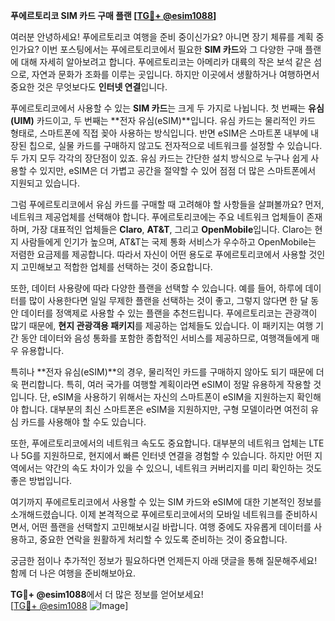**푸에르토리코 SIM 카드 구매 플랜 [[TG💪+ @esim1088](https://t.me/s/esim1088)]**

여러분 안녕하세요! 푸에르토리코 여행을 준비 중이신가요? 아니면 장기 체류를 계획 중인가요? 이번 포스팅에서는 푸에르토리코에서 필요한 **SIM 카드**와 그 다양한 구매 플랜에 대해 자세히 알아보려고 합니다. 푸에르토리코는 아메리카 대륙의 작은 보석 같은 섬으로, 자연과 문화가 조화를 이루는 곳입니다. 하지만 이곳에서 생활하거나 여행하면서 중요한 것은 무엇보다도 **인터넷 연결**입니다.

푸에르토리코에서 사용할 수 있는 **SIM 카드**는 크게 두 가지로 나뉩니다. 첫 번째는 **유심(UIM)** 카드이고, 두 번째는 **전자 유심(eSIM)**입니다. 유심 카드는 물리적인 카드 형태로, 스마트폰에 직접 꽂아 사용하는 방식입니다. 반면 eSIM은 스마트폰 내부에 내장된 칩으로, 실물 카드를 구매하지 않고도 전자적으로 네트워크를 설정할 수 있습니다. 두 가지 모두 각각의 장단점이 있죠. 유심 카드는 간단한 설치 방식으로 누구나 쉽게 사용할 수 있지만, eSIM은 더 가볍고 공간을 절약할 수 있어 점점 더 많은 스마트폰에서 지원되고 있습니다.

그럼 푸에르토리코에서 유심 카드를 구매할 때 고려해야 할 사항들을 살펴볼까요? 먼저, 네트워크 제공업체를 선택해야 합니다. 푸에르토리코에는 주요 네트워크 업체들이 존재하며, 가장 대표적인 업체들은 **Claro**, **AT&T**, 그리고 **OpenMobile**입니다. Claro는 현지 사람들에게 인기가 높으며, AT&T는 국제 통화 서비스가 우수하고 OpenMobile는 저렴한 요금제를 제공합니다. 따라서 자신이 어떤 용도로 푸에르토리코에서 사용할 것인지 고민해보고 적합한 업체를 선택하는 것이 중요합니다.

또한, 데이터 사용량에 따라 다양한 플랜을 선택할 수 있습니다. 예를 들어, 하루에 데이터를 많이 사용한다면 일일 무제한 플랜을 선택하는 것이 좋고, 그렇지 않다면 한 달 동안 데이터를 정액제로 사용할 수 있는 플랜을 추천드립니다. 푸에르토리코는 관광객이 많기 때문에, **현지 관광객용 패키지**를 제공하는 업체들도 있습니다. 이 패키지는 여행 기간 동안 데이터와 음성 통화를 포함한 종합적인 서비스를 제공하므로, 여행객들에게 매우 유용합니다.

특히나 **전자 유심(eSIM)**의 경우, 물리적인 카드를 구매하지 않아도 되기 때문에 더욱 편리합니다. 특히, 여러 국가를 여행할 계획이라면 eSIM이 정말 유용하게 작용할 것입니다. 단, eSIM을 사용하기 위해서는 자신의 스마트폰이 eSIM을 지원하는지 확인해야 합니다. 대부분의 최신 스마트폰은 eSIM을 지원하지만, 구형 모델이라면 여전히 유심 카드를 사용해야 할 수도 있습니다.

또한, 푸에르토리코에서의 네트워크 속도도 중요합니다. 대부분의 네트워크 업체는 LTE나 5G를 지원하므로, 현지에서 빠른 인터넷 연결을 경험할 수 있습니다. 하지만 어떤 지역에서는 약간의 속도 차이가 있을 수 있으니, 네트워크 커버리지를 미리 확인하는 것도 좋은 방법입니다.

여기까지 푸에르토리코에서 사용할 수 있는 SIM 카드와 eSIM에 대한 기본적인 정보를 소개해드렸습니다. 이제 본격적으로 푸에르토리코에서의 모바일 네트워크를 준비하시면서, 어떤 플랜을 선택할지 고민해보시길 바랍니다. 여행 중에도 자유롭게 데이터를 사용하고, 중요한 연락을 원활하게 처리할 수 있도록 준비하는 것이 중요합니다.

궁금한 점이나 추가적인 정보가 필요하다면 언제든지 아래 댓글을 통해 질문해주세요! 함께 더 나은 여행을 준비해보아요. 

**TG💪+ @esim1088**에서 더 많은 정보를 얻어보세요!  
[[TG💪+ @esim1088](https://t.me/s/esim1088) ![Image](https://i.postimg.cc/Y0z9fWf4/image.png)]
